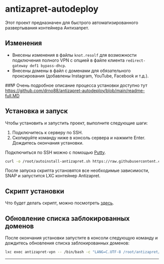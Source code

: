 # antizapret-autodeploy

Этот проект предназначен для быстрого автоматизированного развертывания контейнера Антизапрет.

## Изменения

- Внесены изменения в файлы `knot.resolf` для возможности подключения полного VPN с опцией в файле клиента `redirect-gateway def1 bypass-dhcp`.
- Внесены домены в файл с доменами для обязательного проксирования (добавлены Instagram, YouTube, Facebook и т.д.).

##№ Очень подробное описание процесса установки доступно тут  
https://github.com/drno88/antizapret-autodeploy/blob/main/readme-full.MD

## Установка и запуск

Чтобы установить и запустить проект, выполните следующие шаги:

1. Подключитесь к серверу по SSH.
2. Скопируйте команду ниже в консоль сервера и нажмите Enter. Дождитесь окончания установки.

Подключиться по SSH можно с помощью [Putty](https://www.chiark.greenend.org.uk/~sgtatham/putty/latest.html).

```sh
curl -o /root/autoinstall-antizapret.sh https://raw.githubusercontent.com/drno88/antizapret-autodeploy/main/autoinstall-antizapret.sh && bash autoinstall-antizapret.sh
```

После запуска скрипта установятся все необходимые зависимости, SNAP и запустится LXC контейнер Antizapret.

## Скрипт установки

Что будет делать скрипт, можно посмотреть [здесь](https://github.com/drno88/antizapret-autodeploy/blob/main/autoinstall-antizapret.sh).

## Обновление списка заблокированных доменов

После окончания установки запустите в консоли следующую команду и дождитесь обновления списка заблокированных доменов:

```sh
lxc exec antizapret-vpn -- /bin/bash -c "LANG=C.UTF-8 /root/antizapret/doall.sh"
```

---
